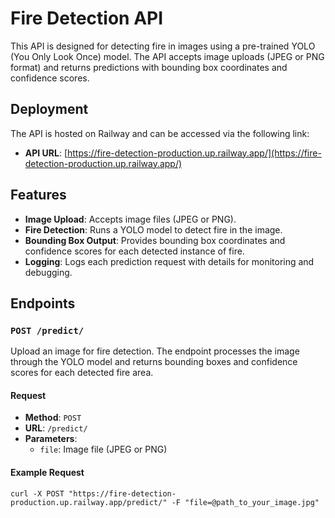 # Fire Detection API

This API is designed for detecting fire in images using a pre-trained YOLO (You Only Look Once) model. The API accepts image uploads (JPEG or PNG format) and returns predictions with bounding box coordinates and confidence scores. 

## Deployment

The API is hosted on Railway and can be accessed via the following link:
- **API URL**: [https://fire-detection-production.up.railway.app/](https://fire-detection-production.up.railway.app/)

## Features

- **Image Upload**: Accepts image files (JPEG or PNG).
- **Fire Detection**: Runs a YOLO model to detect fire in the image.
- **Bounding Box Output**: Provides bounding box coordinates and confidence scores for each detected instance of fire.
- **Logging**: Logs each prediction request with details for monitoring and debugging.

## Endpoints

### `POST /predict/`

Upload an image for fire detection. The endpoint processes the image through the YOLO model and returns bounding boxes and confidence scores for each detected fire area.

#### Request

- **Method**: `POST`
- **URL**: `/predict/`
- **Parameters**: 
  - `file`: Image file (JPEG or PNG)

#### Example Request


```shell
curl -X POST "https://fire-detection-production.up.railway.app/predict/" -F "file=@path_to_your_image.jpg"
